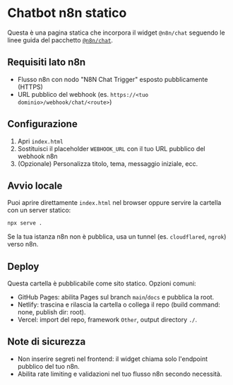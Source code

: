# Chatbot n8n statico

Questa è una pagina statica che incorpora il widget `@n8n/chat` seguendo le linee guida del pacchetto [`@n8n/chat`](https://www.npmjs.com/package/@n8n/chat).

## Requisiti lato n8n
- Flusso n8n con nodo "N8N Chat Trigger" esposto pubblicamente (HTTPS)
- URL pubblico del webhook (es. `https://<tuo dominio>/webhook/chat/<route>`)

## Configurazione
1. Apri `index.html`
2. Sostituisci il placeholder `WEBHOOK_URL` con il tuo URL pubblico del webhook n8n
3. (Opzionale) Personalizza titolo, tema, messaggio iniziale, ecc.

## Avvio locale
Puoi aprire direttamente `index.html` nel browser oppure servire la cartella con un server statico:

```bash
npx serve .
```

Se la tua istanza n8n non è pubblica, usa un tunnel (es. `cloudflared`, `ngrok`) verso n8n.

## Deploy
Questa cartella è pubblicabile come sito statico. Opzioni comuni:

- GitHub Pages: abilita Pages sul branch `main`/`docs` e pubblica la root.
- Netlify: trascina e rilascia la cartella o collega il repo (build command: none, publish dir: root).
- Vercel: import del repo, framework `Other`, output directory `./`.

## Note di sicurezza
- Non inserire segreti nel frontend: il widget chiama solo l'endpoint pubblico del tuo n8n.
- Abilita rate limiting e validazioni nel tuo flusso n8n secondo necessità.

